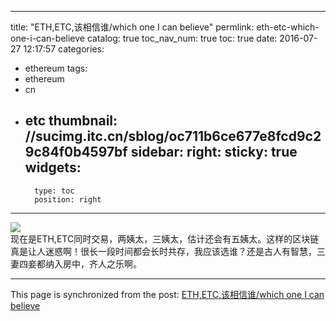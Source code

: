 
---
title: "ETH,ETC,该相信谁/which one I can believe"
permlink: eth-etc-which-one-i-can-believe
catalog: true
toc_nav_num: true
toc: true
date: 2016-07-27 12:17:57
categories:
- ethereum
tags:
- ethereum
- cn
- etc
thumbnail: //sucimg.itc.cn/sblog/oc711b6ce677e8fcd9c29c84f0b4597bf
sidebar:
    right:
        sticky: true
widgets:
    -
        type: toc
        position: right
---


<p><img src="//sucimg.itc.cn/sblog/oc711b6ce677e8fcd9c29c84f0b4597bf" />
<br />现在是ETH,ETC同时交易，两姨太，三姨太，估计还会有五姨太。这样的区块链真是让人迷惑啊！很长一段时间都会长时共存，我应该选谁？还是古人有智慧，三妻四妾都纳入房中，齐人之乐啊。</p>

- - -

This page is synchronized from the post: [ETH,ETC,该相信谁/which one I can believe](https://steemit.com/@lemooljiang/eth-etc-which-one-i-can-believe)
